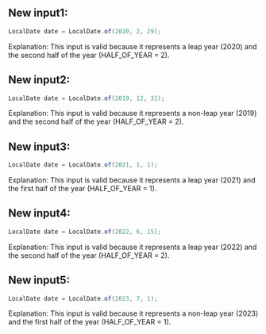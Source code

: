 ## New input1:
```java
LocalDate date = LocalDate.of(2020, 2, 29);
```
Explanation: This input is valid because it represents a leap year (2020) and the second half of the year (HALF_OF_YEAR = 2).

## New input2:
```java
LocalDate date = LocalDate.of(2019, 12, 31);
```
Explanation: This input is valid because it represents a non-leap year (2019) and the second half of the year (HALF_OF_YEAR = 2).

## New input3:
```java
LocalDate date = LocalDate.of(2021, 1, 1);
```
Explanation: This input is valid because it represents a leap year (2021) and the first half of the year (HALF_OF_YEAR = 1).

## New input4:
```java
LocalDate date = LocalDate.of(2022, 6, 15);
```
Explanation: This input is valid because it represents a leap year (2022) and the second half of the year (HALF_OF_YEAR = 2).

## New input5:
```java
LocalDate date = LocalDate.of(2023, 7, 1);
```
Explanation: This input is valid because it represents a non-leap year (2023) and the first half of the year (HALF_OF_YEAR = 1).
